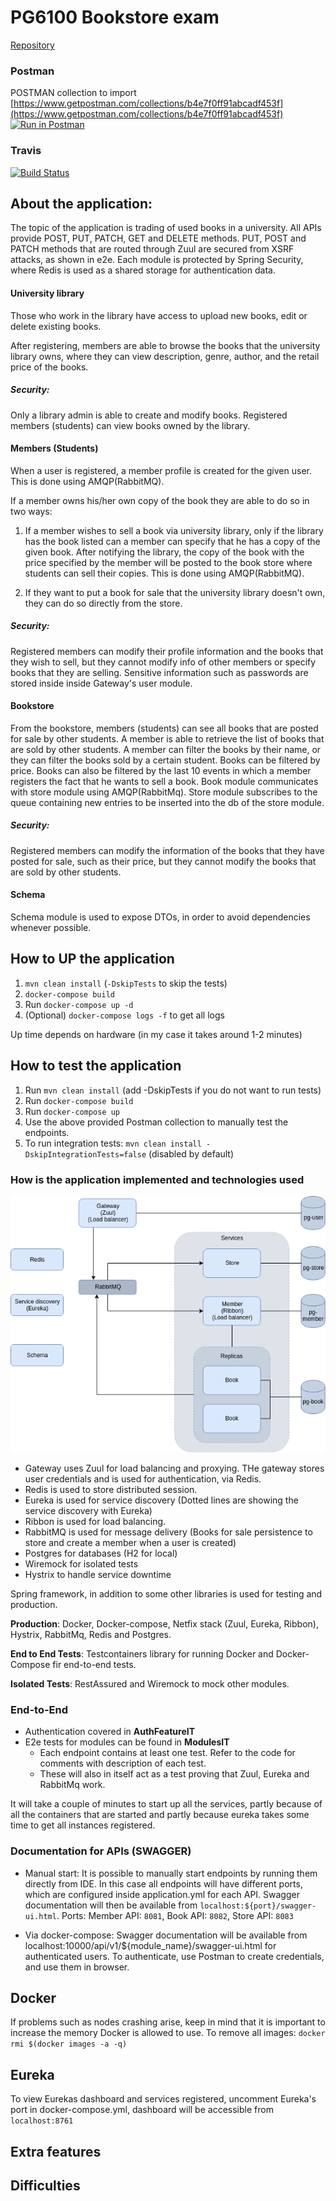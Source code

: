 # PG6100 Bookstore exam
[Repository](https://github.com/NikitaZhevnitskiy/ern-card-game)  

### Postman
POSTMAN collection to import [https://www.getpostman.com/collections/b4e7f0ff91abcadf453f](https://www.getpostman.com/collections/b4e7f0ff91abcadf453f)  
[![Run in Postman](https://run.pstmn.io/button.svg)](https://app.getpostman.com/run-collection/b4e7f0ff91abcadf453f)

### Travis
[![Build Status](https://travis-ci.com/stellaselena/PG6100-bookexam.svg?token=xqfmXCaJoqxaqpsVZGP3&branch=master)](https://travis-ci.com/stellaselena/PG6100-bookexam)

## About the application:
The topic of the application is trading of used books in a university.
All APIs provide POST, PUT, PATCH, GET and DELETE methods.
PUT, POST and PATCH methods that are routed through Zuul are secured from XSRF attacks, as shown in e2e.
Each module is protected by Spring Security, where Redis is used as a shared storage for authentication data.

#### University library
Those who work in the library have access to upload new books, edit or delete existing books. 

After registering, members are able to browse the books that the university library owns, where they can
view description, genre, author, and the retail price of the books.

##### Security:
Only a library admin is able to create and modify books.
Registered members (students) can view books owned by the library.

#### Members (Students)
When a user is registered, a member profile is created for the given user. This is done using AMQP(RabbitMQ).

If a member owns his/her own copy of the book they are able to do so in two ways:

1. If a member wishes to sell a book via university library, only if the library has the book 
listed can a member can specify that he has a copy of the given book.
After notifying the library, the copy of the book with the price specified by the member will be posted to the book store
where students can sell their copies. This is done using AMQP(RabbitMQ).

2. If they want to put a book for sale that the university library doesn't own, they can do so directly from the store.

##### Security:
Registered members can modify their profile information and the books that they wish to sell, but they cannot
modify info of other members or specify books that they are selling.
Sensitive information such as passwords are stored inside inside Gateway's user module.

#### Bookstore
From the bookstore, members (students) can see all books that are posted for sale by other students.
A member is able to retrieve the list of books that are sold by other students.
A member can filter the books by their name, or they can filter the books sold by a certain student.
Books can be filtered by price.
Books can also be filtered by the last 10 events in which a member registers the fact that he wants to sell a book.
Book module communicates with store module using AMQP(RabbitMq). Store module subscribes to the queue containing
new entries to be inserted into the db of the store module.
##### Security:
Registered members can modify the information of the books that they have posted for sale, such as their price,
 but they cannot modify the books that are sold by other students.
 
#### Schema
 Schema module is used to expose DTOs, in order to avoid dependencies whenever possible.

## How to UP the application
1. `mvn clean install` (`-DskipTests` to skip the tests)  
2. `docker-compose build`  
3. Run `docker-compose up -d` 
4. (Optional) `docker-compose logs -f` to get all logs

Up time depends on hardware (in my case it takes around 1-2 minutes)

## How to test the application
1. Run `mvn clean install` (add -DskipTests if you do not want to run tests)
2. Run `docker-compose build`
3. Run `docker-compose up`
3. Use the above provided Postman collection to manually test the endpoints.
4. To run integration tests: `mvn clean install -DskipIntegrationTests=false` (disabled by default)


### How is the application implemented and technologies used
![Diagram](./diagram.png)  

- Gateway uses Zuul for load balancing and proxying. THe gateway stores user credentials and is used for authentication, via Redis.
- Redis is used to store distributed session.  
- Eureka is used for service discovery (Dotted lines are showing the service discovery with Eureka)
- Ribbon is used for load balancing.
- RabbitMQ is used for message delivery (Books for sale persistence to store and create a member when a user is created)
- Postgres for databases (H2 for local)
- Wiremock for isolated tests
- Hystrix to handle service downtime

Spring framework, in addition to some other libraries is used for testing and production.

**Production**: Docker, Docker-compose, Netfix stack (Zuul, Eureka, Ribbon), Hystrix, RabbitMq, Redis and Postgres.

**End to End Tests**: Testcontainers library for running Docker and Docker-Compose fir end-to-end tests.

**Isolated Tests**:  RestAssured and Wiremock to mock other modules.

### End-to-End
* Authentication covered in **AuthFeatureIT**
* E2e tests for modules can be found in **ModulesIT**
    * Each endpoint contains at least one test. Refer to the code for comments with description of each test.
    * These will also in itself act as a test proving that Zuul, Eureka and RabbitMq work.

It will take a couple of minutes to start up all the services, partly because of all the containers that are started and
partly because eureka takes some time to get all instances registered. 

### Documentation for APIs (SWAGGER)
- Manual start: 
It is possible to manually start endpoints by running them directly from IDE. In this case all endpoints
will have different ports, which are configured inside application.yml for each API.
Swagger documentation will then be available from `localhost:${port}/swagger-ui.html`. Ports: Member API: `8081`, Book API: `8082`, Store API: `8083`

- Via docker-compose:
Swagger documentation will be available from localhost:10000/api/v1/${module_name}/swagger-ui.html for authenticated users.
To authenticate, use Postman to create credentials, and use them in browser.

## Docker
If problems such as nodes crashing arise, keep in mind that it is important to increase the memory Docker is allowed to use.
To remove all images: `docker rmi $(docker images -a -q)`

## Eureka
To view Eurekas dashboard and services registered, uncomment Eureka's port in docker-compose.yml, dashboard will be accessible from `localhost:8761`

## Extra features

## Difficulties

